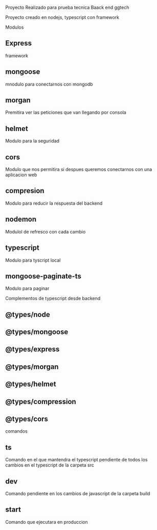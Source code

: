 Proyecto Realizado para prueba tecnica Baack end ggtech


Proyecto creado en nodejs, typescript con framework

Modulos
## Express
framework
## mongoose
mnodulo para conectarnos con mongodb
## morgan
Premitira ver las peticiones que van llegando por consola
## helmet
Modulo para la seguridad 
## cors
Modulo que nos permitira si despues queremos conectarnos con una aplicacion web
## compresion 
Modulo para reducir la respuesta del backend
## nodemon
Modulol de refresco con cada cambio
## typescript
Modulo para tyscript local
## mongoose-paginate-ts
Modulo para paginar

Complementos de typescript desde backend
## @types/node
## @types/mongoose
## @types/express
## @types/morgan
## @types/helmet
## @types/compression
## @types/cors 

comandos
## ts
Comando en el que mantendra el typescript pendiente de todos los cambios en el typescript de la carpeta src
## dev
Comando pendiente en los cambios de javascript de la carpeta build
## start
Comando que ejecutara en produccion